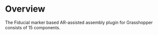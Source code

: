 # Overview

The Fiducial marker based AR-assisted assembly plugin for Grasshopper consists of 15 components.